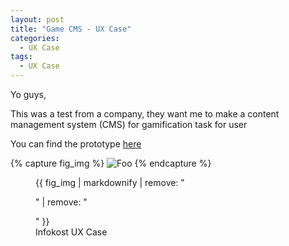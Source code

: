 ```yaml
---
layout: post
title: "Game CMS - UX Case"
categories:
  - UX Case
tags:
  - UX Case
---
```


Yo guys,

This was a test from a company, they want me to make a content management system (CMS) for gamification task for user

You can find the prototype [here](https://xd.adobe.com/view/140002e5-b4b0-4d8e-8708-648d473cae18-4153/)

{% capture fig_img %}
![Foo](https://i.imgur.com/zxDjqh9.png)
{% endcapture %}

<figure>
  {{ fig_img | markdownify | remove: "<p>" | remove: "</p>" }}
  <figcaption>Infokost UX Case</figcaption>
</figure>
